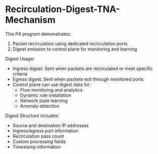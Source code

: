 # Recirculation-Digest-TNA-Mechanism


  This P4 program demonstrates:
  1. Packet recirculation using dedicated recirculation ports
  2. Digest emission to control plane for monitoring and learning
  
  Digest Usage:
  - Ingress digest: Sent when packets are recirculated or meet specific criteria
  - Egress digest: Sent when packets exit through monitored ports
  - Control plane can use digest data for:
    * Flow monitoring and analytics
    * Dynamic rule installation
    * Network state learning
    * Anomaly detection
  
  Digest Structure includes:
  - Source and destination IP addresses
  - Ingress/egress port information
  - Recirculation pass count
  - Custom processing fields
  - Timestamp information
 
